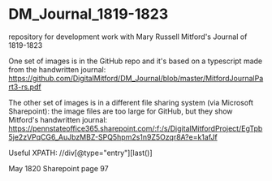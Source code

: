 # DM_Journal_1819-1823
repository for development work with Mary Russell Mitford's Journal of 1819-1823

One set of images is in the GitHub repo and it's based on a typescript made from the handwritten journal:
<https://github.com/DigitalMitford/DM_Journal/blob/master/MitfordJournalPart3-rs.pdf>

The other set of images is in a different file sharing system (via Microsoft Sharepoint): the image files are too large for GitHub, but they show Mitford's handwritten journal: 
https://pennstateoffice365.sharepoint.com/:f:/s/DigitalMitfordProject/EgTpb5je2zVPqCG6_AuJbzMBZ-SPQ5hpm2s1n9Z5Ozqr8A?e=k1afJf

Useful XPATH:
//div[@type="entry"][last()]

May 1820 Sharepoint page 97
